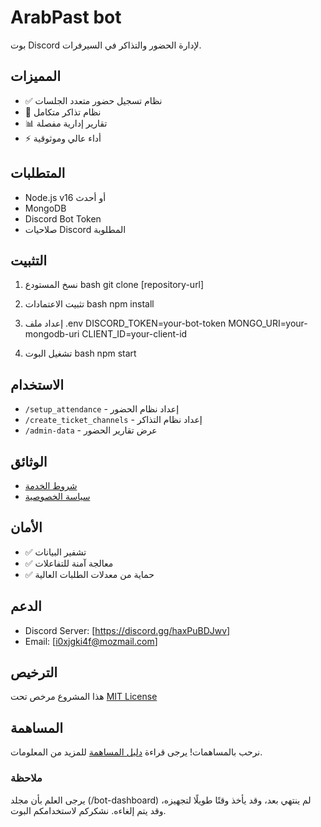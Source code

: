 # ArabPast bot

بوت Discord لإدارة الحضور والتذاكر في السيرفرات.

## المميزات
- ✅ نظام تسجيل حضور متعدد الجلسات
- 🎫 نظام تذاكر متكامل
- 📊 تقارير إدارية مفصلة
- ⚡ أداء عالي وموثوقية

## المتطلبات
- Node.js v16 أو أحدث
- MongoDB
- Discord Bot Token
- صلاحيات Discord المطلوبة

## التثبيت
1. نسخ المستودع
bash
git clone [repository-url]

2. تثبيت الاعتمادات
bash
npm install

3. إعداد ملف .env
DISCORD_TOKEN=your-bot-token
MONGO_URI=your-mongodb-uri
CLIENT_ID=your-client-id

4. تشغيل البوت
bash
npm start

## الاستخدام
- `/setup_attendance` - إعداد نظام الحضور
- `/create_ticket_channels` - إعداد نظام التذاكر
- `/admin-data` - عرض تقارير الحضور

## الوثائق
- [شروط الخدمة](TERMS.md)
- [سياسة الخصوصية](PRIVACY.md)

## الأمان
- ✅ تشفير البيانات
- ✅ معالجة آمنة للتفاعلات
- ✅ حماية من معدلات الطلبات العالية

## الدعم
- Discord Server: [https://discord.gg/haxPuBDJwv]
- Email: [i0xjgki4f@mozmail.com]

## الترخيص
هذا المشروع مرخص تحت [MIT License](LICENSE)

## المساهمة
نرحب بالمساهمات! يرجى قراءة [دليل المساهمة](CONTRIBUTING.md) للمزيد من المعلومات.

### ملاحظة
يرجى العلم بأن مجلد (/bot-dashboard) لم ينتهي بعد، وقد يأخذ وقتًا طويلًا لتجهيزه، وقد يتم إلغاءه. نشكركم لاستخدامكم البوت.

